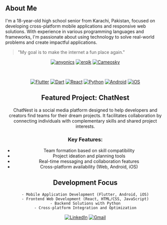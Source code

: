 ## About Me
I'm a 18-year-old high school senior from Karachi, Pakistan, focused on developing cross-platform mobile applications and responsive web solutions. With experience in various programming languages and frameworks, I'm passionate about using technology to solve real-world problems and create impactful applications.
> "My goal is to make the internet a fun place again."

<div align="center">

[![anyonics](https://img.shields.io/badge/anyonics-000000?style=for-the-badge&logoColor=white)](https://anyonics.com/)
[![erqik](https://img.shields.io/badge/erqik-FFD700?style=for-the-badge&logoColor=black)](https://anyonics.com/erqik/erqik.html)
[![Cameosky](https://img.shields.io/badge/Cameosky-FF8C00?style=for-the-badge&logoColor=white)](https://anyonics.com/aboutus.html)


<div/>
<br>
<div align="center">
  
[![Flutter](https://img.shields.io/badge/Flutter-%2302569B.svg?style=for-the-badge&logo=Flutter&logoColor=white)](https://flutter.dev/)
[![Dart](https://img.shields.io/badge/dart-%230175C2.svg?style=for-the-badge&logo=dart&logoColor=white)](https://dart.dev/)
[![React](https://img.shields.io/badge/react-%2320232a.svg?style=for-the-badge&logo=react&logoColor=%2361DAFB)](https://reactjs.org/)
[![Python](https://img.shields.io/badge/python-3670A0?style=for-the-badge&logo=python&logoColor=ffdd54)](https://www.python.org/)
[![Android](https://img.shields.io/badge/Android-3DDC84?style=for-the-badge&logo=android&logoColor=white)](https://developer.android.com/)
[![iOS](https://img.shields.io/badge/iOS-000000?style=for-the-badge&logo=ios&logoColor=white)](https://developer.apple.com/ios/)
</div>

## Featured Project: ChatNest
ChatNest is a social media platform designed to help developers and creators find teams for their dream projects. It facilitates collaboration by connecting individuals with complementary skills and shared project interests.

### Key Features:
- Team formation based on skill compatibility
- Project ideation and planning tools
- Real-time messaging and collaboration features
- Cross-platform availability (Web, Android, iOS)

## Development Focus
```
- Mobile Application Development (Flutter, Android, iOS)
- Frontend Web Development (React, HTML/CSS, JavaScript)
- Backend Solutions with Python
- Cross-platform Integration and Optimization
```

[![LinkedIn](https://img.shields.io/badge/linkedin-%230077B5.svg?style=for-the-badge&logo=linkedin&logoColor=white)](https://www.linkedin.com/in/shayan-khan-javed-0a3190315?utm_source=share&utm_campaign=share_via&utm_content=profile&utm_medium=android_app)
[![Gmail](https://img.shields.io/badge/Gmail-D14836?style=for-the-badge&logo=gmail&logoColor=white)](mailto:Shayankhanjavedcontact@gmail.com)

